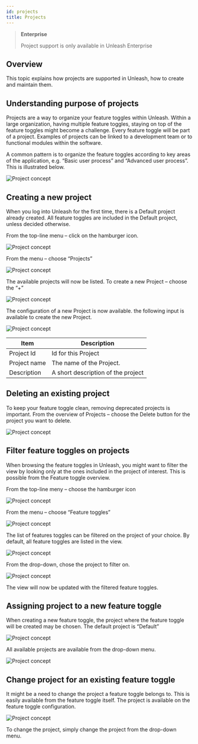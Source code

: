 ```yaml
---
id: projects
title: Projects
---
```


> **Enterprise**
>
> Project support is only available in Unleash Enterprise

## Overview
This topic explains how projects are supported in Unleash, how to create and maintain them.

## Understanding purpose of projects
Projects are a way to organize your feature toggles within Unleash. Within a large organization, having multiple feature toggles, staying on top of the feature toggles might become a challenge. Every feature toggle will be part of a project. Examples of projects can be linked to a development team or to functional modules within the software. 

A common pattern is to organize the feature toggles according to key areas of the application, e.g. “Basic user process” and “Advanced user process”. This is illustrated below.

![Project concept](../assets/project_concept.png)

## Creating a new project
When you log into Unleash for the first time, there is a Default project already created. All feature toggles are included in the Default project, unless decided otherwise.

From the top-line menu – click on the hamburger icon.

![Project concept](../assets/create_project1.png)

From the menu – choose “Projects”

![Project concept](../assets/create_project2.png)

The available projects will now be listed.
To create a new Project – choose the “+”

![Project concept](../assets/create_project3.png)

The configuration of a new Project is now available. the following input is available to create the new Project.

![Project concept](../assets/create_project4.png)

| Item     | Description |
| ----------- | ----------- |
| Project Id     | Id for this Project      |
| Project name   | The name of the Project.       |
| Description   | A short description of the project       |

## Deleting an existing project
To keep your feature toggle clean, removing deprecated projects is important. From the overview of Projects – choose the Delete button for the project you want to delete.

![Project concept](../assets/project_delete.png)

## Filter feature toggles on projects
When browsing the feature toggles in Unleash, you might want to filter the view by looking only at the ones included in the project of interest. This is possible from the Feature toggle overview.

From the top-line meny – choose the hamburger icon

![Project concept](../assets/project_filter.png)

From the menu – choose “Feature toggles”

![Project concept](../assets/project_filter2.png)

The list of features toggles can be filtered on the project of your choice. By default, all feature toggles are listed in the view.

![Project concept](../assets/project_filter3.png)

From the drop-down, chose the project to filter on.

![Project concept](../assets/project_filter4.png)

The view will now be updated with the filtered feature toggles.

## Assigning project to a new feature toggle
When creating a new feature toggle, the project where the feature toggle will be created may be chosen. The default project is “Default”

![Project concept](../assets/project_filter5.png)

All available projects are available from the drop-down menu. 

![Project concept](../assets/project_filter6.png)

## Change project for an existing feature toggle
It might be a need to change the project a feature toggle belongs to. This is easily available from the feature toggle itself. The project is available on the feature toggle configuration.

![Project concept](../assets/project_define2.png)

To change the project, simply change the project from the drop-down menu.